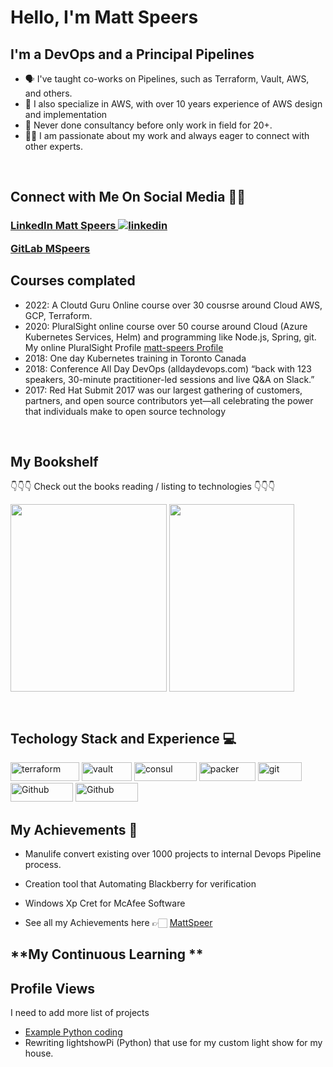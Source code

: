 # Hello, I'm Matt Speers

## **I'm a DevOps and a Principal Pipelines**
- 🗣 I've taught co-works on Pipelines, such as Terraform, Vault, AWS, and others.
- 🚀 I also specialize in AWS, with over 10 years experience of AWS design and implementation
- 📲 Never done consultancy before only work in field for 20+.
- 🤝🏻 I am passionate about my work and always eager to connect with other experts.

<br>

## **Connect with Me On Social Media** 🤝🏻 &nbsp;

<h3 align="left">
<a href="https://www.linkedin.com/in/mattspeers">LinkedIn Matt Speers <img src="https://img.icons8.com/color/96/000000/linkedin.png" alt="linkedin"/></a>

  
<a href="https://gitlab.com/mspeers"> GitLab MSpeers</a>
<br>

## **Courses complated**

- 2022: A Cloutd Guru Online course over 30 cousrse around Cloud AWS, GCP, Terraform. 
- 2020: PluralSight online course over 50 course around Cloud (Azure Kubernetes Services,
Helm) and programming like Node.js, Spring, git. My online PluralSight Profile
[matt-speers Profile](https://app.pluralsight.com/profile/matt-speers)
- 2018: One day Kubernetes training in Toronto Canada
- 2018: Conference All Day DevOps (alldaydevops.com) “back with 123 speakers, 30-minute practitioner-led sessions and live Q&A on Slack.”
- 2017: Red Hat Submit 2017 was our largest gathering of customers, partners, and open source contributors yet—all celebrating the power that individuals make to open
source technology

<br>

## **My Bookshelf**
👇👇👇 Check out the books reading / listing to  technologies 👇👇👇

<a href="https://amzn.to/2UeUjAI"> <img align="center" alt="" src="https://images-na.ssl-images-amazon.com/images/I/41SXDY4t6-L._SX404_BO1,204,203,200_.jpg" width="250" height="300" /></a>
<a href="https://amzn.to/3HAw4pF"> <img align="center" alt="" src="https://m.media-amazon.com/images/I/41MY0+EHAbL._SX331_BO1,204,203,200_.jpg" width="200" height="300" /></a>

<br>


<h2>Techology Stack and Experience 💻</h2>

<p>
  
  <img alt="terraform" src="https://img.shields.io/badge/Terraform-7B42BC?style=for-the-badge&logo=Terraform&logoColor=white" width="110" height="30" />
  <img alt="vault" src="https://img.shields.io/badge/Vault-FFD814?style=for-the-badge&logo=Vault&logoColor=black" width="80" height="30" />
  <img alt="consul" src="https://img.shields.io/badge/Consul-E03875?style=for-the-badge&logo=Consul&logoColor=white" width="100" height="30" />
  <img alt="packer" src="https://img.shields.io/badge/packer-%23E7EEF0.svg?style=for-the-badge&logo=packer&logoColor=%2302A8EF" width="90" height="30" />
  <img alt="git" src="https://img.shields.io/badge/-Git-F05032?style=flat-square&logo=git&logoColor=white" width="70" height="30" />
  <img alt="Github" src="https://img.shields.io/badge/GitHub-%23121011.svg?style=flat-square&logo=Github&logoColor=white" width="100" height="30"/>
   <img alt="Github" src=" https://img.shields.io/badge/logo-gitlab-blue?style=flat-square&logo=GitLab&logoColor=white" width="100" height="30"/>
</p>

   
##  **My Achievements 🏅**
- Manulife convert existing over 1000 projects to internal Devops Pipeline process. 
- Creation tool that Automating Blackberry for verification
- Windows Xp Cret for McAfee Software

- See all my Achievements here 👉🏻 [MattSpeer]()


##  **My Continuous Learning **

## Profile Views
I need to add more list of projects 
- [Example Python coding](https://github.com/mspeers/python-examples)
- Rewriting lightshowPi (Python) that use for my custom light show for my house.





  
